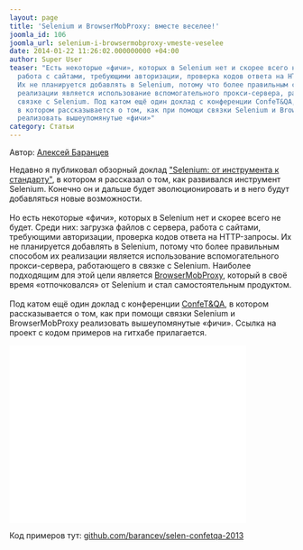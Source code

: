 ```yaml
---
layout: page
title: 'Selenium и BrowserMobProxy: вместе веселее!'
joomla_id: 106
joomla_url: selenium-i-browsermobproxy-vmeste-veselee
date: 2014-01-22 11:26:02.000000000 +04:00
author: Super User
teaser: "Eсть некоторые «фичи», которых в Selenium нет и скорее всего не будет. Среди них: загрузка файлов с сервера,
  работа с сайтами, требующими авторизации, проверка кодов ответа на HTTP-запросы.
  Их не планируется добавлять в Selenium, потому что более правильным способом их
  реализации является использование вспомогательного прокси-сервера, работающего в
  связке с Selenium. Под катом ещё один доклад с конференции ConfeT&QA,
  в котором рассказывается о том, как при помощи связки Selenium и BrowserMobProxy
  реализовать вышеупомянутые «фичи»"
category: Статьи
---
```

<p>Автор: <a href="http://www.software-testing.ru/about/authors/9-barancev">Алексей Баранцев</a></p>
<p>Недавно я публиковал обзорный доклад <a href="http://www.software-testing.ru/library/testing/general-testing/1894-selenium-">"Selenium: от инструмента к стандарту"</a>, в котором я рассказал о том, как развивался инструмент Selenium. Конечно он и дальше будет эволюционировать и в него будут добавляться новые возможности.<br /> <br /> Но есть некоторые «фичи», которых в Selenium нет и скорее всего не будет. Среди них: загрузка файлов с сервера, работа с сайтами, требующими авторизации, проверка кодов ответа на HTTP-запросы. Их не планируется добавлять в Selenium, потому что более правильным способом их реализации является использование вспомогательного прокси-сервера, работающего в связке с Selenium. Наиболее подходящим для этой цели является <a href="http://bmp.lightbody.net/">BrowserMobProxy</a>, который в своё время «отпочковался» от Selenium и стал самостоятельным продуктом.<br /> <br /> Под катом ещё один доклад с конференции <a href="http://confetqa.ru/">ConfeT&amp;QA</a>, в котором рассказывается о том, как при помощи связки Selenium и BrowserMobProxy реализовать вышеупомянутые «фичи». Ссылка на проект с кодом примеров на гитхабе прилагается.</p>
<p><iframe src="//www.youtube.com/embed/Skpmd70YD10" width="420" height="315" frameborder="0"></iframe></p>
<p>Код примеров тут: <a href="https://github.com/barancev/selen-confetqa-2013">github.com/barancev/selen-confetqa-2013</a></p>
